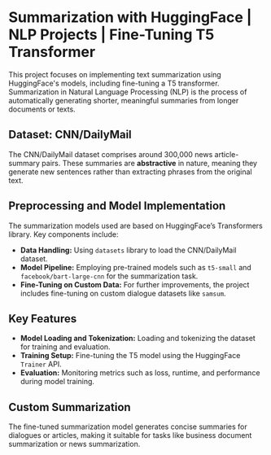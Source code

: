 # Summarization with HuggingFace | NLP Projects | Fine-Tuning T5 Transformer

This project focuses on implementing text summarization using HuggingFace's models, including fine-tuning a T5 transformer. Summarization in Natural Language Processing (NLP) is the process of automatically generating shorter, meaningful summaries from longer documents or texts.

## Dataset: CNN/DailyMail
The CNN/DailyMail dataset comprises around 300,000 news article-summary pairs. These summaries are **abstractive** in nature, meaning they generate new sentences rather than extracting phrases from the original text.

## Preprocessing and Model Implementation
The summarization models used are based on HuggingFace’s Transformers library. Key components include:
- **Data Handling:** Using `datasets` library to load the CNN/DailyMail dataset.
- **Model Pipeline:** Employing pre-trained models such as `t5-small` and `facebook/bart-large-cnn` for the summarization task.
- **Fine-Tuning on Custom Data:** For further improvements, the project includes fine-tuning on custom dialogue datasets like `samsum`.

## Key Features
- **Model Loading and Tokenization:** Loading and tokenizing the dataset for training and evaluation.
- **Training Setup:** Fine-tuning the T5 model using the HuggingFace `Trainer` API.
- **Evaluation:** Monitoring metrics such as loss, runtime, and performance during model training.

## Custom Summarization
The fine-tuned summarization model generates concise summaries for dialogues or articles, making it suitable for tasks like business document summarization or news summarization.


